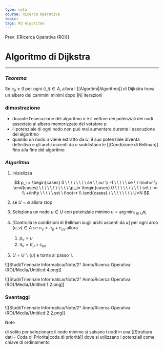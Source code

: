 ```yaml
---
type: nota
course: Ricerca Operativa
topic: 
tags: RO Algoritmo 
---
```


Prev: [[Ricerca Operativa (RO)]]

# Algoritmo di Dijkstra
---

### *Teorema*

Se $c_{ij} \geq 0$ per ogni $(i,j)\in A$, allora l [[Algoritmi|Algoritmo]] di Dijkstra trova un albero dei cammini minimi dopo $|N|$ iterazioni

### dimostrazione

- durante l’esecuzione del algoritmo $\pi$ è il vettore dei potenziali dei nodi associato al albero memorizzato del votatore $p$
- il potenziale di ogni nodo non può mai aumentare durante l esecuzione del algoritmo
- quando un nodo $u$ viene estratto da $U$, il suo potenziale diventa definitivo e gli archi uscenti da $u$ soddisfano le [[Condizione di Bellman]] fino alla fine del algoritmo

### *Algoritmo*

1. Inizializza

    $$
    p_i =
    \begin{cases}
    0  \ \ \ \ \ \ \ \ se \ \ i=r \\
    -1  \ \ \ \ \ se \ \ i\not=r \\
    \end{cases}
    \ \ \ \ \ \ \ \ \ \ \
    \pi_i=
    \begin{cases}
    0  \ \ \ \ \ \ \ \ \ \ se\ \  i=r \\
    +\infty  \ \ \ \ \ se\ \ i\not=r \\
    \end{cases}
    \ \ \ \ \ \ \ \ \
    U=N
    $$

2. se $U = \emptyset$ allora stop
3. Seleziona un nodo $u \in U$ con potenziale minimo $u=\arg\min_{i\in U}\pi_i$ 
4. \[Controlla le condizioni di Bellman sugli archi uscenti da $u$\]
per ogni arco $(u,v)\in A$ se $\pi_v > \pi_u +c_{uv}$ allora
    1. $p_v=u$
    2.  $\pi_v=\pi_u+c_{uv}$
5. $U=U\backslash \{u\}$ e torna al passo 1.

![[Studi/Triennale Informatica/Note/2° Anno/Ricerca Operativa (RO)/Media/Untitled 4.png]]

![[Studi/Triennale Informatica/Note/2° Anno/Ricerca Operativa (RO)/Media/Untitled 1 2.png]]

### Svantaggi

![[Studi/Triennale Informatica/Note/2° Anno/Ricerca Operativa (RO)/Media/Untitled 2 2.png]]


> [!note]
> di solito per selezionare il nodo minimo si salvano i nodi in una [[Struttura dati - Coda di Priorita|coda di priorità]] dove si utilizzano i potenziali come chiave di ordinamento 